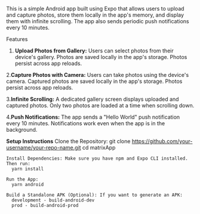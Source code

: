 This is a simple Android app built using Expo that allows users to upload and capture photos, store them locally in the app's memory, and display them with infinite scrolling. 
The app also sends periodic push notifications every 10 minutes.

Features
1. **Upload Photos from Gallery:**
    Users can select photos from their device's gallery.
    Photos are saved locally in the app's storage.
    Photos persist across app reloads.

2.**Capture Photos with Camera:**
  Users can take photos using the device's camera.
  Captured photos are saved locally in the app's storage.
  Photos persist across app reloads.
  
3.**Infinite Scrolling:**
  A dedicated gallery screen displays uploaded and captured photos.
  Only two photos are loaded at a time when scrolling down.

4.**Push Notifications:**
  The app sends a "Hello World" push notification every 10 minutes.
  Notifications work even when the app is in the background.

**Setup Instructions**
    Clone the Repository:
      git clone https://github.com/your-username/your-repo-name.git
      cd matrixApp

    Install Dependencies: Make sure you have npm and Expo CLI installed. Then run:
      yarn install

    Run the App:
      yarn android
    
    Build a Standalone APK (Optional): If you want to generate an APK:
      development - build-android-dev
      prod - build-android-prod

      

    

    

